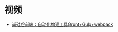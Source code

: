 




# 视频

* [尚硅谷前端：自动化构建工具Grunt+Gulp+webpack](https://www.bilibili.com/video/av67462199?from=search&seid=3761726523875051382)
